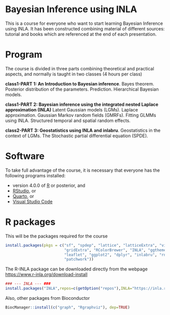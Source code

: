 
Bayesian Inference using INLA
================
This is a course for everyone who want to start learning Bayesian Inference using INLA. It has been constructed combining material of different sources: tutorial and books which are referenced at the end of each presentation.


# Program
The course is divided in three parts combining theoretical and practical aspects, and normally is taught in two classes (4 hours per class)

**class1-PART 1: An Introduction to Bayesian inference**. Bayes theorem. Posterior distribution of the parameters. Prediction. Hierarchical Bayesian models.
 
**class1-PART 2: Bayesian inference using the integrated nested Laplace approximation (INLA)** Latent Gaussian models (LGMs). Laplace approximation. Gaussian Markov random fields (GMRFs). Fitting GLMMs using INLA. Structured temporal and spatial random effects.
 
**class2-PART 3: Geostatistics using INLA and inlabru**. Geostatistics in the context of LGMs. The Stochastic partial differential equation (SPDE). 
 

# Software

To take full advantage of the course, it is necessary that everyone has the following programs installed:

- version 4.0.0 of [R](https://cran.r-project.org/) or posterior, and
- [RStudio](https://www.rstudio.com/products/rstudio/download/), or
- [Quarto](https://quarto.org/docs/get-started/), or
- [Visual Studio Code](https://code.visualstudio.com/download)


# R packages

This will be the packages required for the course

```r
install.packages(pkgs = c("sf", "spdep", "lattice", "latticeExtra", "viridis", 
                          "gridExtra", "RColorBrewer", "INLA", "ggthemes", 
                          "leaflet", "ggplot2", "dplyr", "inlabru", "rnaturalearth", 
                          "patchwork"))

```

The R-INLA package can be downloaded directly from the webpage https://www.r-inla.org/download-install

```r
### --- INLA --- ###
install.packages("INLA",repos=c(getOption("repos"),INLA="https://inla.r-inla-download.org/R/stable"), dep=TRUE)
```

Also, other packages from Bioconductor
```r
BiocManager::install(c("graph", "Rgraphviz"), dep=TRUE)
```


